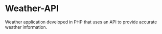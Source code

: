 # Weather-API
Weather application developed in PHP that uses an API to provide accurate weather information.

